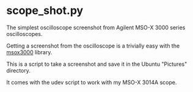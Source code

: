 # scope_shot.py

The simplest oscilloscope screenshot from Agilent MSO-X 3000 series oscilloscopes.

Getting a screenshot from the oscilloscope is a trivially easy with the [msox3000](https://pypi.org/project/msox3000/) library.

This is a script to take a screenshot and save it in the Ubuntu "Pictures" directory.

It comes with the udev script to work with my MSO-X 3014A scope.
